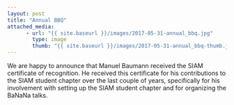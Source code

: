 ```yaml
---
layout: post
title: "Annual BBQ"
attached_media:
      - url: "{{ site.baseurl }}/images/2017-05-31-annual_bbq.jpg"
        type: image
        thumb: "{{ site.baseurl }}/images/2017-05-31-annual_bbq-thumb.jpg"
---
```

We are happy to announce that Manuel Baumann received the SIAM certificate of recognition. He received this certificate for his contributions to the SIAM student chapter over the last couple of years, specifically for his involvement with setting up the SIAM student chapter and for organizing the BaNaNa talks. 
